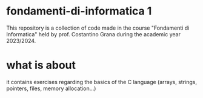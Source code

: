 # fondamenti-di-informatica 1
This repository is a collection of code made in the course "Fondamenti di Informatica" held by prof. Costantino Grana during the academic year 2023/2024.
# what is about
it contains exercises regarding the basics of the C language (arrays, strings, pointers, files, memory allocation...)
